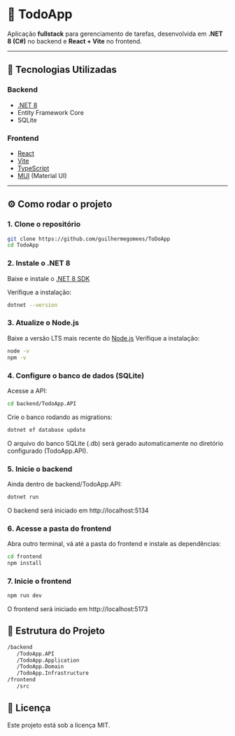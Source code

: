 # 📌 TodoApp

Aplicação **fullstack** para gerenciamento de tarefas, desenvolvida em **.NET 8 (C#)** no backend e **React + Vite** no frontend.

---

## 🚀 Tecnologias Utilizadas

### Backend
- [.NET 8](https://dotnet.microsoft.com/)  
- Entity Framework Core  
- SQLite  

### Frontend
- [React](https://reactjs.org/)  
- [Vite](https://vitejs.dev/)  
- [TypeScript](https://www.typescriptlang.org/)  
- [MUI](https://mui.com/) (Material UI)  

---

## ⚙️ Como rodar o projeto

### 1. Clone o repositório
```bash
git clone https://github.com/guilhermegomees/ToDoApp
cd TodoApp
```

### 2. Instale o .NET 8
Baixe e instale o [.NET 8 SDK](https://dotnet.microsoft.com/download?utm_source=chatgpt.com)

Verifique a instalação:
```bash
dotnet --version
```

### 3. Atualize o Node.js
Baixe a versão LTS mais recente do [Node.js](https://nodejs.org/?utm_source=chatgpt.com)
Verifique a instalação:
```bash
node -v
npm -v
```

### 4. Configure o banco de dados (SQLite)
Acesse a API:
```bash
cd backend/TodoApp.API
```
Crie o banco rodando as migrations:
```bash
dotnet ef database update
```
O arquivo do banco SQLite (.db) será gerado automaticamente no diretório configurado (TodoApp.API).

### 5. Inicie o backend
Ainda dentro de backend/TodoApp.API:
```bash
dotnet run
```
O backend será iniciado em http://localhost:5134

### 6. Acesse a pasta do frontend
Abra outro terminal, vá até a pasta do frontend e instale as dependências:
```bash
cd frontend
npm install
```

### 7. Inicie o frontend
```bash
npm run dev
```
O frontend será iniciado em http://localhost:5173

## 📂 Estrutura do Projeto

```bash
/backend
   /TodoApp.API
   /TodoApp.Application
   /TodoApp.Domain
   /TodoApp.Infrastructure
/frontend
   /src
```

## 📄 Licença
Este projeto está sob a licença MIT.
